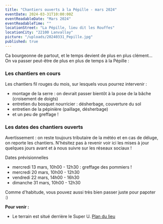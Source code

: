 ```yaml
---
title: "Chantiers ouverts à la Pépille - mars 2024"
eventDate: 2024-03-31T10:00:00Z
eventReadableDate: "Mars 2024"
eventReadableTime: ""
locationStreet: "La Pépille, lieu dit les Rouffes"
locationCity: "22100 Lanvallay"
picture: "/uploads/20240331_Pepille.jpg"
published: true
---
```


Ca bourgeonne de partout, et le temps devient de plus en plus clément... On va passer peut-être de plus en plus de temps à la Pépille :

<!--more-->

### Les chantiers en cours

Les chantiers fil rouges du mois, sur lesquels vous pourrez intervenir :

- montage de la serre : on devrait passer bientôt à la pose de la bâche (croisement de doigts)
- entretien du bosquet nourricier : désherbage, couverture du sol
- entretien de la pépinière (paillage, désherbage)
- et un peu de greffage !


### Les dates des chantiers ouverts

Avertissement : on reste toujours tributaire de la météo et en cas de déluge, on reporte les chantiers. N'hésitez pas à revenir voir ici les mises à jour quelques jours avant et à nous suivre sur les réseaux sociaux !

Dates prévisionnelles

- mercredi 13 mars, 10h00 - 12h30 : greffage des pommiers !
- mercredi 20 mars, 10h00 - 12h30
- vendredi 22 mars, 14h00 - 16h30
- dimanche 31 mars, 10h00 - 12h30

Comme d'habitude, vous pouvez aussi très bien passer juste pour papoter :)

**Pour venir :**

- Le terrain est situé derrière le Super U. [Plan du lieu](https://www.openstreetmap.org/#map=17/48.44885/-2.01522&layers=N)
